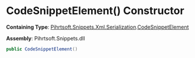 # CodeSnippetElement\(\) Constructor

**Containing Type**: [Pihrtsoft.Snippets.Xml.Serialization](../../README.md)\.[CodeSnippetElement](../README.md)

**Assembly**: Pihrtsoft\.Snippets\.dll

```csharp
public CodeSnippetElement()
```

